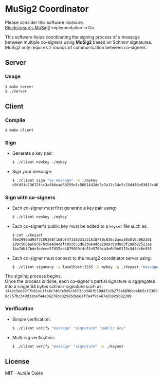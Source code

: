 # MuSig2 Coordinator
Please consider this software insecure.  
[Blockstream's MuSig2](https://eprint.iacr.org/2020/1261.pdf) implementation in Go.

This software helps coordinating the signing process of a message between multiple co-signers using **MuSig2** based on Schnorr signatures.  
MuSig2 only requires 2 rounds of communication between co-signers.

## Server
### Usage
```bash
$ make server
$ ./server
```

## Client
### Compile
```bash
$ make client
```

### Sign
* Generate a key pair:
    ```bash
    $ ./client newkey ./mykey
    ```
* Sign your message:
    ```bash
    $ ./client sign "my message" -k ./mykey
    d0fd31d13672fcc3a8b6ead50259e1c58614d2de8c2a31c24e5c20d4f6e53813c40e2fe404396a578f9636b34d81969ff0afd7571569d7f6e298d7831f9cdc0f
    ```

### Sign with co-signers

* Each co-signer must first generate a key pair using:  
    ```bash
    $ ./client newkey ./mykey`
    ```
* Each co-signer's public key must be added to a `keyset` file such as:
    ```bash
    $ cat ./keyset
    f6e2990ad9d77189388f1b8bf47316231a21618780c836c2aea58a816c062301
    189c560aa69c87bc6ea84cafc85c655d62b0e4dde29a9c9bd803f2a8b82521ae
    1ba7db17bde3edece57d32ce4079969f4c53e5780ca3e6d0e0176c84fdc6e396
    ```

* Each co-signer must connect to the musig2 coordinator server using:
    ```bash
    $ ./client signmany -s localhost:3555 -k mykey -p ./keyset "message to sign"
    ```
The signing process begins.  
Once the process is done, each co-signer's partial signature is aggregated into a single 64 bytes schnorr signature such as:  
`1442c5ee87f7b81ec3f46cf46de5d6cb6f2cb340fb50d432d6275e689bbecbb0cf23096c757bc349d3abef44a06278de3298bda56af7a4f91467a038c9b82209`.

### Verification
* Simple verification: 
    ```bash
    $ ./client verify "message" "signature" "public key"
    ```
* Multi-sig verification:
    ```bash
    $ ./client verify "message" "signature" -p ./keyset
    ```

## License
MIT - Aurèle Oulès